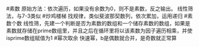 #素数
原始方法：依次遍历，如果没有余数为0，则不是素数，反之输出。
线性筛法，与7-3类似
#炒鸡楼梯
找规律，类似斐波那契数列，依次累加，运用递归
#素数个数
线性筛，先建一个判断是否为素数的数组和一个储存素数的数组，如果是素数就存储在prime数组里，并且之后在循环里将以该素数为因子遍历相乘，并使isprime数组赋值为1
#幂次取余
快速幂，b是偶数就合并，是奇数就正常算